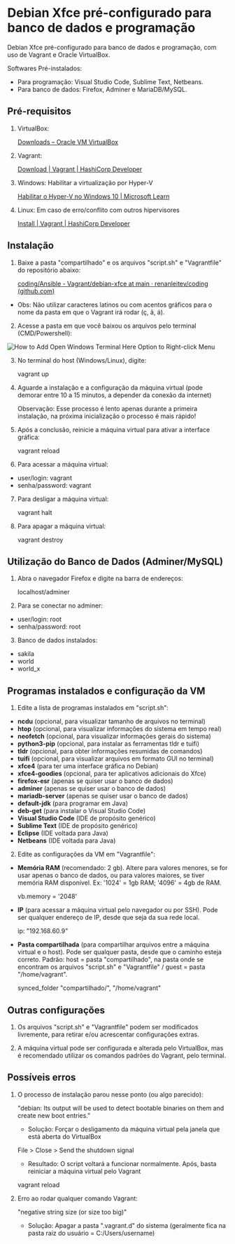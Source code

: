 # Debian Xfce pré-configurado para banco de dados e programação

Debian Xfce pré-configurado para banco de dados e programação, com uso de Vagrant e Oracle VirtualBox.

Softwares Pré-instalados: 

- Para programação: Visual Studio Code, Sublime Text, Netbeans.
- Para banco de dados: Firefox, Adminer e MariaDB/MySQL.

## Pré-requisitos

1) VirtualBox:

    [Downloads – Oracle VM VirtualBox](https://www.virtualbox.org/wiki/Downloads)

2) Vagrant:

    [Download | Vagrant | HashiCorp Developer](https://developer.hashicorp.com/vagrant/downloads)

3) Windows: Habilitar a virtualização por Hyper-V

    [Habilitar o Hyper-V no Windows 10 | Microsoft Learn](https://learn.microsoft.com/pt-br/virtualization/hyper-v-on-windows/quick-start/enable-hyper-v)
 
 4) Linux: Em caso de erro/conflito com outros hipervisores

    [Install | Vagrant | HashiCorp Developer](https://developer.hashicorp.com/vagrant/docs/installation)

## Instalação 
1) Baixe a pasta "compartilhado" e os arquivos "script.sh" e "Vagrantfile" do repositório abaixo:

    [coding/Ansible - Vagrant/debian-xfce at main · renanleitev/coding (github.com)](https://github.com/renanleitev/coding/tree/main/Ansible%20-%20Vagrant/debian-xfce)

- Obs: Não utilizar caracteres latinos ou com acentos gráficos para o nome da pasta em que o Vagrant irá rodar (ç, ã, á).

2) Acesse a pasta em que você baixou os arquivos pelo terminal (CMD/Powershell):

![How to Add Open Windows Terminal Here Option to Right-click Menu](https://i0.wp.com/windowsloop.com/wp-content/uploads/2020/01/open-Windows-terminal-here-Windows-featured.png?fit=1500%2C844&ssl=1)

3) No terminal do host (Windows/Linux), digite:

    vagrant up

4) Aguarde a instalação e a configuração da máquina virtual (pode demorar entre 10 a 15 minutos, a depender da conexão da internet)

    Observação: Esse processo é lento apenas durante a primeira instalação, na próxima inicialização o processo é mais rápido!

5) Após a conclusão, reinicie a máquina virtual para ativar a interface gráfica:

    vagrant reload

6) Para acessar a máquina virtual:

- user/login: vagrant
- senha/password: vagrant 

7) Para desligar a máquina virtual:

    vagrant halt

8) Para apagar a máquina virtual:

    vagrant destroy

## Utilização do Banco de Dados (Adminer/MySQL)

1) Abra o navegador Firefox e digite na barra de endereços:

    localhost/adminer

2) Para se conectar no adminer:

- user/login: root
- senha/password: root

3) Banco de dados instalados:

- sakila
- world
- world_x

## Programas instalados e configuração da VM

1) Edite a lista de programas instalados em "script.sh": 

- **ncdu** (opcional, para visualizar tamanho de arquivos no terminal)
- **htop** (opcional, para visualizar informações do sistema em tempo real)
- **neofetch** (opcional, para visualizar informações gerais do sistema)
- **python3-pip** (opcional, para instalar as ferramentas tldr e tuifi)
- **tldr** (opcional, para obter informações resumidas de comandos)
- **tuifi** (opcional, para visualizar arquivos em formato GUI no terminal)
- **xfce4** (para ter uma interface gráfica no Debian)
- **xfce4-goodies** (opcional, para ter aplicativos adicionais do Xfce)
- **firefox-esr** (apenas se quiser usar o banco de dados)
- **adminer** (apenas se quiser usar o banco de dados)
- **mariadb-server** (apenas se quiser usar o banco de dados)
- **default-jdk** (para programar em Java)
- **deb-get** (para instalar o Visual Studio Code)
- **Visual Studio Code** (IDE de propósito genérico)
- **Sublime Text** (IDE de propósito genérico)
- **Eclipse** (IDE voltada para Java)
- **Netbeans** (IDE voltada para Java)

2) Edite as configurações da VM em "Vagrantfile":

- **Memória RAM** (recomendado: 2 gb). Altere para valores menores, se for usar apenas o banco de dados, ou para valores maiores, se tiver memória RAM disponível. Ex: '1024' = 1gb RAM; '4096' = 4gb de RAM.	 

    vb.memory = '2048' 

- **IP** (para acessar a máquina virtual pelo navegador ou por SSH). Pode ser qualquer endereço de IP, desde que seja da sua rede local.

    ip: "192.168.60.9"

- **Pasta compartilhada** (para compartilhar arquivos entre a máquina virtual e o host). Pode ser qualquer pasta, desde que o caminho esteja correto. Padrão: host = pasta "compartilhado", na pasta onde se encontram os arquivos "script.sh" e "Vagrantfile" / guest = pasta "/home/vagrant".

    synced_folder "compartilhado/", "/home/vagrant"

## Outras configurações

1) Os arquivos "script.sh" e "Vagrantfile" podem ser modificados livremente, para retirar e/ou acrescentar configurações extras.

2) A máquina virtual pode ser configurada e alterada pelo VirtualBox, mas é recomendado utilizar os comandos padrões do Vagrant, pelo terminal. 

## Possíveis erros

1) O processo de instalação parou nesse ponto (ou algo parecido):

    "debian: Its output will be used to detect bootable binaries on them and create new boot entries."

    - Solução: Forçar o desligamento da máquina virtual pela janela que está aberta do VirtualBox

    File > Close > Send the shutdown signal

    - Resultado: O script voltará a funcionar normalmente. Após, basta reiniciar a máquina virtual pelo Vagrant

    vagrant reload

2) Erro ao rodar qualquer comando Vagrant: 

    "negative string size (or size too big)"

    - Solução: Apagar a pasta ".vagrant.d" do sistema (geralmente fica na pasta raiz do usuário = C:/Users/username)
